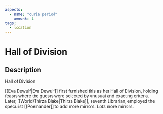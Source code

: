 ```yaml
---
aspects: 
  - name: "curia period"
    amount: 1
tags:
  - location
---
```


# Hall of Division

## Description
Hall of Division

[[Eva Dewulf|Eva Dewulf]] first furnished this as her Hall of Division, holding feasts where the guests were selected by unusual and exacting criteria. Later, [[World/Thirza Blake|Thirza Blake]], seventh Librarian, employed the speculist [[Poemander]] to add more mirrors. <i>Lots</i> more mirrors.